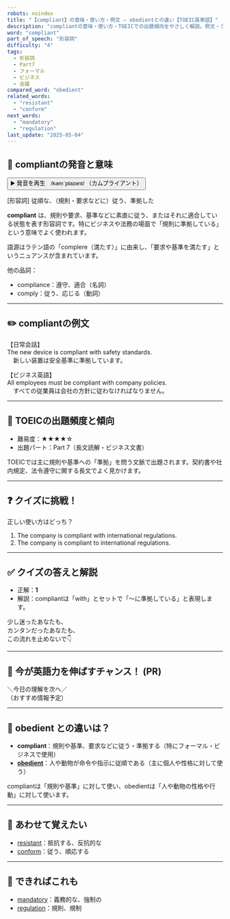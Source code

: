 ```yaml
---
robots: noindex
title: "【compliant】の意味・使い方・例文 ― obedientとの違い【TOEIC英単語】"
description: "compliantの意味・使い方・TOEICでの出題傾向をやさしく解説。例文・クイズ付きでobedientとの違いもわかりやすく学べます。"
word: "compliant"
part_of_speech: "形容詞"
difficulty: "4"
tags:
  - 形容詞
  - Part7
  - フォーマル
  - ビジネス
  - 会議
compared_word: "obedient"
related_words:
  - "resistant"
  - "conform"
next_words:
  - "mandatory"
  - "regulation"
last_update: "2025-05-04"
---
```


## 🔰 compliantの発音と意味

<button class="play-audio" onclick="playTTS('compliant')">
  <span class="play-audio-main">
    ▶️ 発音を再生　/kəmˈplaɪənt/
  </span>
  <span class="play-audio-sub">
    （カムプライアント）
  </span>
</button>

[形容詞] 従順な、（規則・要求などに）従う、準拠した

**compliant** は、規則や要求、基準などに素直に従う、またはそれに適合している状態を表す形容詞です。特にビジネスや法務の場面で「規則に準拠している」という意味でよく使われます。

語源はラテン語の「complere（満たす）」に由来し、「要求や基準を満たす」というニュアンスが含まれています。

他の品詞：  
- compliance：遵守、適合（名詞）
- comply：従う、応じる（動詞）

---

## ✏️ compliantの例文

【日常会話】  
The new device is compliant with safety standards.  
　新しい装置は安全基準に準拠しています。

【ビジネス英語】  
All employees must be compliant with company policies.  
　すべての従業員は会社の方針に従わなければなりません。

---

## 🎯 TOEICの出題頻度と傾向

- 難易度：★★★★☆
- 出題パート：Part 7（長文読解・ビジネス文書）

TOEICでは主に規則や基準への「準拠」を問う文脈で出題されます。契約書や社内規定、法令遵守に関する長文でよく見かけます。

---

## ❓ クイズに挑戦！

正しい使い方はどっち？

1. The company is compliant with international regulations.  
2. The company is compliant to international regulations.

---

## ✅ クイズの答えと解説

- 正解：**1**
- 解説：compliantは「with」とセットで「～に準拠している」と表現します。

少し迷ったあなたも、  
カンタンだったあなたも、  
この流れを止めないで👇️

---

## 🚀 今が英語力を伸ばすチャンス！ (PR)

<div class="info-center">
＼今日の理解を次へ／<br>  
（おすすめ情報予定）
</div>

---

## 🤔  obedient との違いは？

- **compliant**：規則や基準、要求などに従う・準拠する（特にフォーマル・ビジネスで使用）
- **[obedient](/word/obedient/)**：人や動物が命令や指示に従順である（主に個人や性格に対して使う）

compliantは「規則や基準」に対して使い、obedientは「人や動物の性格や行動」に対して使います。

---

## 🧩 あわせて覚えたい

- [resistant](/word/resistant/)：抵抗する、反抗的な
- [conform](/word/conform/)：従う、順応する

---

## 📖 できればこれも

- [mandatory](/word/mandatory/)：義務的な、強制の
- [regulation](/word/regulation/)：規則、規制

<!-- cvid: aid36_bid45 -->
